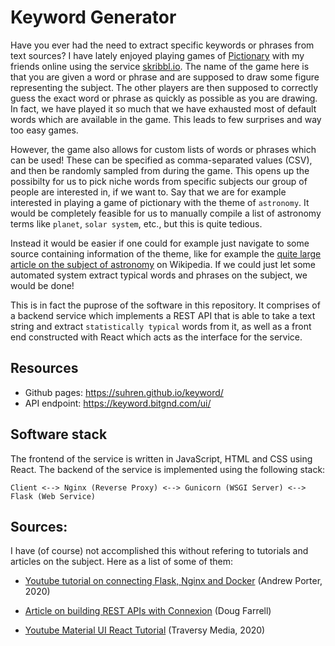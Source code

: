 # Keyword Generator

Have you ever had the need to extract specific keywords or phrases from text sources? I have lately enjoyed playing games of [Pictionary](https://en.wikipedia.org/wiki/Pictionary) with my friends online using the service [skribbl.io](https://skribbl.io/). The name of the game here is that you are given a word or phrase and are supposed to draw some figure representing the subject. The other players are then supposed to correctly guess the exact word or phrase as quickly as possible as you are drawing. In fact, we have played it so much that we have exhausted most of default words which are available in the game. This leads to few surprises and way too easy games.

However, the game also allows for custom lists of words or phrases which can be used! These can be specified as comma-separated values (CSV), and then be randomly sampled from during the game. This opens up the possibilty for us to pick niche words from specific subjects our group of people are interested in, if we want to. Say that we are for example interested in playing a game of pictionary with the theme of `astronomy`. It would be completely feasible for us to manually compile a list of astronomy terms like `planet`, `solar system`, etc., but this is quite tedious.

Instead it would be easier if one could for example just navigate to some source containing information of the theme, like for example the [quite large article on the subject of astronomy](https://en.wikipedia.org/wiki/Astronomy) on Wikipedia. If we could just let some automated system extract typical words and phrases on the subject, we would be done!

This is in fact the puprose of the software in this repository. It comprises of a backend service which implements a REST API that is able to take a text string and extract `statistically typical` words from it, as well as a front end constructed with React which acts as the interface for the service.

## Resources

- Github pages: https://suhren.github.io/keyword/
- API endpoint: https://keyword.bitgnd.com/ui/

## Software stack

The frontend of the service is written in JavaScript, HTML and CSS using React. The backend of the service is implemented using the following stack:

```
Client <--> Nginx (Reverse Proxy) <--> Gunicorn (WSGI Server) <--> Flask (Web Service)
```

## Sources:

I have (of course) not accomplished this without refering to tutorials and articles on the subject. Here as a list of some of them:

* [Youtube tutorial on connecting Flask, Nginx and Docker](https://www.youtube.com/watch?v=Vkqz2hK4fKg) (Andrew Porter, 2020)


* [Article on building REST APIs with Connexion](https://realpython.com/flask-connexion-rest-api/) (Doug Farrell)


* [Youtube Material UI React Tutorial](https://www.youtube.com/watch?v=vyJU9efvUtQ&t=592s) (Traversy Media, 2020)
